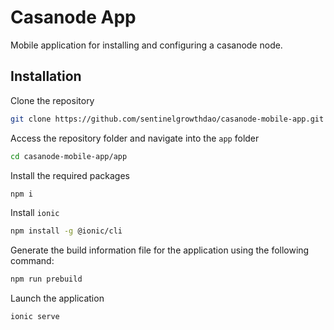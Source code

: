 # Casanode App

Mobile application for installing and configuring a casanode node.

## Installation

Clone the repository

```bash
git clone https://github.com/sentinelgrowthdao/casanode-mobile-app.git
```

Access the repository folder and navigate into the `app` folder

```bash
cd casanode-mobile-app/app
```

Install the required packages

```bash
npm i
```

Install `ionic`

```bash
npm install -g @ionic/cli
```

Generate the build information file for the application using the following command:

```bash
npm run prebuild
```

Launch the application

```bash
ionic serve
```
